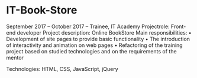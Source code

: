 # IT-Book-Store
September 2017 – October 2017 – Trainee, IT Academy
Projectrole: Front-end developer
Project description: Online BookStore
Main responsibilities:
•	Development of site pages to provide basic functionality
•	The introduction of interactivity and animation on web pages
•	Refactoring of the training project based on studied technologies and on the requirements of the mentor

Technologies: HTML, CSS, JavaScript, jQuery
